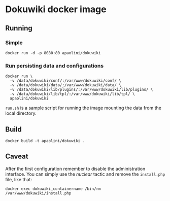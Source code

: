 Dokuwiki docker image
=====================

Running
-------

### Simple ###

    docker run -d -p 8080:80 apaolini/dokuwiki

### Run persisting data and configurations ###
```
docker run \
  -v /data/dokuwiki/conf/:/var/www/dokuwiki/conf/ \
  -v /data/dokuwiki/data/:/var/www/dokuwiki/data/ \
  -v /data/dokuwiki/lib/plugins/:/var/www/dokuwiki/lib/plugins/ \
  -v /data/dokuwiki/lib/tpl/:/var/www/dokuwiki/lib/tpl/ \
  apaolini/dokuwiki
```
`run.sh` is a sample script for running the image mounting the data from the local directory.

Build
-----
    docker build -t apaolini/dokuwiki .

Caveat
------
After the first configuration remember to disable the administration interface. You can simply use the _nuclear_ tactic and remove the `install.php` file, like that:

    docker exec dokuwiki_containername /bin/rm /var/www/dokuwiki/install.php
